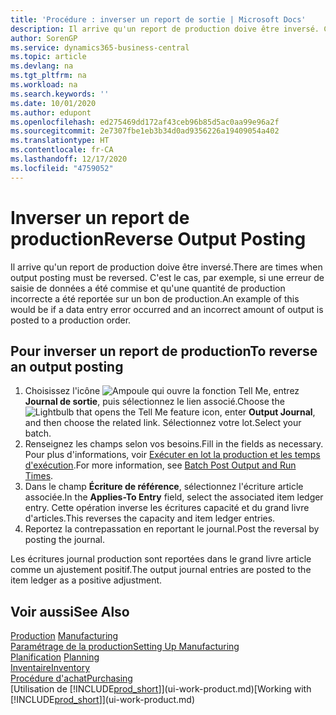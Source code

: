 ```yaml
---
title: 'Procédure : inverser un report de sortie | Microsoft Docs'
description: Il arrive qu'un report de production doive être inversé. C'est le cas, par exemple, si une erreur de saisie de données a été commise et qu'une quantité de production incorrecte a été reportée sur un bon de production.
author: SorenGP
ms.service: dynamics365-business-central
ms.topic: article
ms.devlang: na
ms.tgt_pltfrm: na
ms.workload: na
ms.search.keywords: ''
ms.date: 10/01/2020
ms.author: edupont
ms.openlocfilehash: ed275469dd172af43ceb96b85d5ac0aa99e96a2f
ms.sourcegitcommit: 2e7307fbe1eb3b34d0ad9356226a19409054a402
ms.translationtype: HT
ms.contentlocale: fr-CA
ms.lasthandoff: 12/17/2020
ms.locfileid: "4759052"
---
```

# <a name="reverse-output-posting"></a><span data-ttu-id="f2709-104">Inverser un report de production</span><span class="sxs-lookup"><span data-stu-id="f2709-104">Reverse Output Posting</span></span>
<span data-ttu-id="f2709-105">Il arrive qu'un report de production doive être inversé.</span><span class="sxs-lookup"><span data-stu-id="f2709-105">There are times when output posting must be reversed.</span></span> <span data-ttu-id="f2709-106">C'est le cas, par exemple, si une erreur de saisie de données a été commise et qu'une quantité de production incorrecte a été reportée sur un bon de production.</span><span class="sxs-lookup"><span data-stu-id="f2709-106">An example of this would be if a data entry error occurred and an incorrect amount of output is posted to a production order.</span></span>  

## <a name="to-reverse-an-output-posting"></a><span data-ttu-id="f2709-107">Pour inverser un report de production</span><span class="sxs-lookup"><span data-stu-id="f2709-107">To reverse an output posting</span></span>  
1.  <span data-ttu-id="f2709-108">Choisissez l'icône ![Ampoule qui ouvre la fonction Tell Me](media/ui-search/search_small.png "Dites-moi ce que vous voulez faire"), entrez **Journal de sortie**, puis sélectionnez le lien associé.</span><span class="sxs-lookup"><span data-stu-id="f2709-108">Choose the ![Lightbulb that opens the Tell Me feature](media/ui-search/search_small.png "Tell me what you want to do") icon, enter **Output Journal**, and then choose the related link.</span></span> <span data-ttu-id="f2709-109">Sélectionnez votre lot.</span><span class="sxs-lookup"><span data-stu-id="f2709-109">Select your batch.</span></span>  
2. <span data-ttu-id="f2709-110">Renseignez les champs selon vos besoins.</span><span class="sxs-lookup"><span data-stu-id="f2709-110">Fill in the fields as necessary.</span></span> <span data-ttu-id="f2709-111">Pour plus d'informations, voir [Exécuter en lot la production et les temps d'exécution](production-how-to-post-output-quantity.md).</span><span class="sxs-lookup"><span data-stu-id="f2709-111">For more information, see [Batch Post Output and Run Times](production-how-to-post-output-quantity.md).</span></span>
3.  <span data-ttu-id="f2709-112">Dans le champ **Écriture de référence**, sélectionnez l'écriture article associée.</span><span class="sxs-lookup"><span data-stu-id="f2709-112">In the **Applies-To Entry** field, select the associated item ledger entry.</span></span> <span data-ttu-id="f2709-113">Cette opération inverse les écritures capacité et du grand livre d'articles.</span><span class="sxs-lookup"><span data-stu-id="f2709-113">This reverses the capacity and item ledger entries.</span></span>  
4. <span data-ttu-id="f2709-114">Reportez la contrepassation en reportant le journal.</span><span class="sxs-lookup"><span data-stu-id="f2709-114">Post the reversal by posting the journal.</span></span>  

<span data-ttu-id="f2709-115">Les écritures journal production sont reportées dans le grand livre article comme un ajustement positif.</span><span class="sxs-lookup"><span data-stu-id="f2709-115">The output journal entries are posted to the item ledger as a positive adjustment.</span></span>  

## <a name="see-also"></a><span data-ttu-id="f2709-116">Voir aussi</span><span class="sxs-lookup"><span data-stu-id="f2709-116">See Also</span></span>  
 <span data-ttu-id="f2709-117">[Production](production-manage-manufacturing.md)  </span><span class="sxs-lookup"><span data-stu-id="f2709-117">[Manufacturing](production-manage-manufacturing.md)  </span></span>  
 [<span data-ttu-id="f2709-118">Paramétrage de la production</span><span class="sxs-lookup"><span data-stu-id="f2709-118">Setting Up Manufacturing</span></span>](production-configure-production-processes.md)  
 <span data-ttu-id="f2709-119">[Planification](production-planning.md)    </span><span class="sxs-lookup"><span data-stu-id="f2709-119">[Planning](production-planning.md)    </span></span>  
 [<span data-ttu-id="f2709-120">Inventaire</span><span class="sxs-lookup"><span data-stu-id="f2709-120">Inventory</span></span>](inventory-manage-inventory.md)  
 [<span data-ttu-id="f2709-121">Procédure d'achat</span><span class="sxs-lookup"><span data-stu-id="f2709-121">Purchasing</span></span>](purchasing-manage-purchasing.md)  
 <span data-ttu-id="f2709-122">[Utilisation de [!INCLUDE[prod_short](includes/prod_short.md)]](ui-work-product.md)</span><span class="sxs-lookup"><span data-stu-id="f2709-122">[Working with [!INCLUDE[prod_short](includes/prod_short.md)]](ui-work-product.md)</span></span>  

